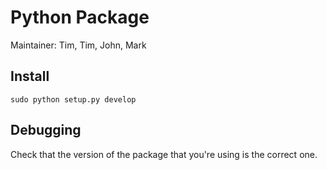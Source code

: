 # Python Package

Maintainer: Tim, Tim, John, Mark

## Install

    sudo python setup.py develop
    
## Debugging

Check that the version of the package that you're using is the correct one.